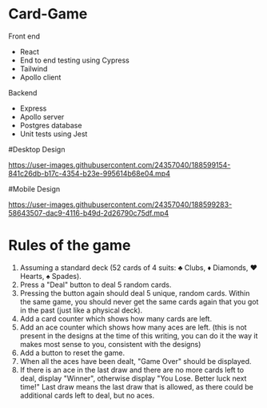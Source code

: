 # Card-Game

Front end
- React
- End to end testing using Cypress
- Tailwind
- Apollo client

Backend
- Express
- Apollo server
- Postgres database
- Unit tests using Jest


#Desktop Design

https://user-images.githubusercontent.com/24357040/188599154-841c26db-b17c-4354-b23e-995614b68e04.mp4

#Mobile Design

https://user-images.githubusercontent.com/24357040/188599283-58643507-dac9-4116-b49d-2d26790c75df.mp4


# Rules of the game

1. Assuming a standard deck (52 cards of 4 suits: ♣ Clubs, ♦ Diamonds, ♥ Hearts, ♠ Spades).
2. Press a "Deal" button to deal 5 random cards.
3. Pressing the button again should deal 5 unique, random cards. Within the same game, you should never get the same cards again that you got in the past (just like a physical deck).
4. Add a card counter which shows how many cards are left.
5. Add an ace counter which shows how many aces are left. (this is not present in the designs at the time of this writing, you can do it the way it makes most sense to you, consistent with the designs)
6. Add a button to reset the game.
7. When all the aces have been dealt, "Game Over" should be displayed.
8. If there is an ace in the last draw and there are no more cards left to deal, display "Winner", otherwise display "You Lose. Better luck next time!" Last draw means the last draw that is allowed, as there could be additional cards left to deal, but no aces.

